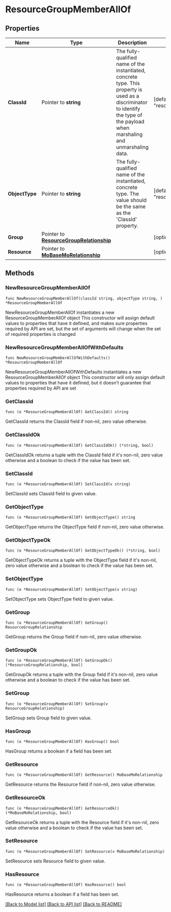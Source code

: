 # ResourceGroupMemberAllOf

## Properties

Name | Type | Description | Notes
------------ | ------------- | ------------- | -------------
**ClassId** | Pointer to **string** | The fully-qualified name of the instantiated, concrete type. This property is used as a discriminator to identify the type of the payload when marshaling and unmarshaling data. | [default to "resource.GroupMember"]
**ObjectType** | Pointer to **string** | The fully-qualified name of the instantiated, concrete type. The value should be the same as the &#39;ClassId&#39; property. | [default to "resource.GroupMember"]
**Group** | Pointer to [**ResourceGroupRelationship**](resource.Group.Relationship.md) |  | [optional] 
**Resource** | Pointer to [**MoBaseMoRelationship**](mo.BaseMo.Relationship.md) |  | [optional] 

## Methods

### NewResourceGroupMemberAllOf

`func NewResourceGroupMemberAllOf(classId string, objectType string, ) *ResourceGroupMemberAllOf`

NewResourceGroupMemberAllOf instantiates a new ResourceGroupMemberAllOf object
This constructor will assign default values to properties that have it defined,
and makes sure properties required by API are set, but the set of arguments
will change when the set of required properties is changed

### NewResourceGroupMemberAllOfWithDefaults

`func NewResourceGroupMemberAllOfWithDefaults() *ResourceGroupMemberAllOf`

NewResourceGroupMemberAllOfWithDefaults instantiates a new ResourceGroupMemberAllOf object
This constructor will only assign default values to properties that have it defined,
but it doesn't guarantee that properties required by API are set

### GetClassId

`func (o *ResourceGroupMemberAllOf) GetClassId() string`

GetClassId returns the ClassId field if non-nil, zero value otherwise.

### GetClassIdOk

`func (o *ResourceGroupMemberAllOf) GetClassIdOk() (*string, bool)`

GetClassIdOk returns a tuple with the ClassId field if it's non-nil, zero value otherwise
and a boolean to check if the value has been set.

### SetClassId

`func (o *ResourceGroupMemberAllOf) SetClassId(v string)`

SetClassId sets ClassId field to given value.


### GetObjectType

`func (o *ResourceGroupMemberAllOf) GetObjectType() string`

GetObjectType returns the ObjectType field if non-nil, zero value otherwise.

### GetObjectTypeOk

`func (o *ResourceGroupMemberAllOf) GetObjectTypeOk() (*string, bool)`

GetObjectTypeOk returns a tuple with the ObjectType field if it's non-nil, zero value otherwise
and a boolean to check if the value has been set.

### SetObjectType

`func (o *ResourceGroupMemberAllOf) SetObjectType(v string)`

SetObjectType sets ObjectType field to given value.


### GetGroup

`func (o *ResourceGroupMemberAllOf) GetGroup() ResourceGroupRelationship`

GetGroup returns the Group field if non-nil, zero value otherwise.

### GetGroupOk

`func (o *ResourceGroupMemberAllOf) GetGroupOk() (*ResourceGroupRelationship, bool)`

GetGroupOk returns a tuple with the Group field if it's non-nil, zero value otherwise
and a boolean to check if the value has been set.

### SetGroup

`func (o *ResourceGroupMemberAllOf) SetGroup(v ResourceGroupRelationship)`

SetGroup sets Group field to given value.

### HasGroup

`func (o *ResourceGroupMemberAllOf) HasGroup() bool`

HasGroup returns a boolean if a field has been set.

### GetResource

`func (o *ResourceGroupMemberAllOf) GetResource() MoBaseMoRelationship`

GetResource returns the Resource field if non-nil, zero value otherwise.

### GetResourceOk

`func (o *ResourceGroupMemberAllOf) GetResourceOk() (*MoBaseMoRelationship, bool)`

GetResourceOk returns a tuple with the Resource field if it's non-nil, zero value otherwise
and a boolean to check if the value has been set.

### SetResource

`func (o *ResourceGroupMemberAllOf) SetResource(v MoBaseMoRelationship)`

SetResource sets Resource field to given value.

### HasResource

`func (o *ResourceGroupMemberAllOf) HasResource() bool`

HasResource returns a boolean if a field has been set.


[[Back to Model list]](../README.md#documentation-for-models) [[Back to API list]](../README.md#documentation-for-api-endpoints) [[Back to README]](../README.md)


